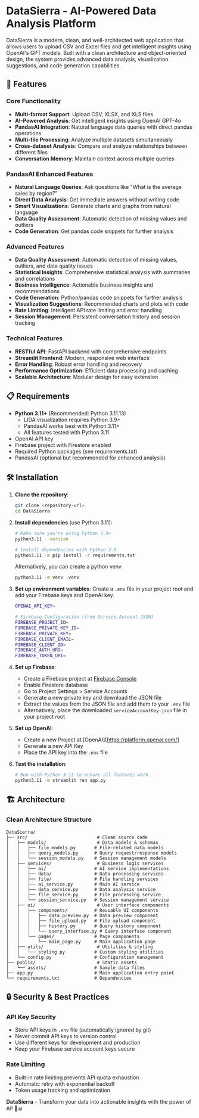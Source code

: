 # DataSierra - AI-Powered Data Analysis Platform

DataSierra is a modern, clean, and well-architected web application that allows users to upload CSV and Excel files and get intelligent insights using OpenAI's GPT models. Built with a clean architecture and object-oriented design, the system provides advanced data analysis, visualization suggestions, and code generation capabilities.

## 🚀 Features

### Core Functionality
- **Multi-format Support**: Upload CSV, XLSX, and XLS files
- **AI-Powered Analysis**: Get intelligent insights using OpenAI GPT-4o
- **PandasAI Integration**: Natural language data queries with direct pandas operations
- **Multi-file Processing**: Analyze multiple datasets simultaneously
- **Cross-dataset Analysis**: Compare and analyze relationships between different files
- **Conversation Memory**: Maintain context across multiple queries

### PandasAI Enhanced Features
- **Natural Language Queries**: Ask questions like "What is the average sales by region?"
- **Direct Data Analysis**: Get immediate answers without writing code
- **Smart Visualizations**: Generate charts and graphs from natural language
- **Data Quality Assessment**: Automatic detection of missing values and outliers
- **Code Generation**: Get pandas code snippets for further analysis

### Advanced Features
- **Data Quality Assessment**: Automatic detection of missing values, outliers, and data quality issues
- **Statistical Insights**: Comprehensive statistical analysis with summaries and correlations
- **Business Intelligence**: Actionable business insights and recommendations
- **Code Generation**: Python/pandas code snippets for further analysis
- **Visualization Suggestions**: Recommended charts and plots with code
- **Rate Limiting**: Intelligent API rate limiting and error handling
- **Session Management**: Persistent conversation history and session tracking

### Technical Features
- **RESTful API**: FastAPI backend with comprehensive endpoints
- **Streamlit Frontend**: Modern, responsive web interface
- **Error Handling**: Robust error handling and recovery
- **Performance Optimization**: Efficient data processing and caching
- **Scalable Architecture**: Modular design for easy extension

## 📋 Requirements

- **Python 3.11+** (Recommended: Python 3.11.13)
  - LIDA visualization requires Python 3.9+
  - PandasAI works best with Python 3.11+
  - All features tested with Python 3.11
- OpenAI API key
- Firebase project with Firestore enabled
- Required Python packages (see requirements.txt)
- PandasAI (optional but recommended for enhanced analysis)

## 🛠️ Installation

1. **Clone the repository**:
   ```bash
   git clone <repository-url>
   cd DataSierra
   ```

2. **Install dependencies** (use Python 3.11):
   ```bash
   # Make sure you're using Python 3.9+
   python3.11 --version
   
   # Install dependencies with Python 3.9
   python3.11 -m pip install -r requirements.txt
   ```

   Alternatively, you can create a python venv
   ```bash
   python3.11 -m venv .venv
   ```

3. **Set up environment variables**:
   Create a `.env` file in your project root and add your Firebase keys and OpenAI key.
   ```bash
   OPENAI_API_KEY=
   
   # Firebase Configuration (from Service Account JSON)
   FIREBASE_PROJECT_ID=
   FIREBASE_PRIVATE_KEY_ID=
   FIREBASE_PRIVATE_KEY=
   FIREBASE_CLIENT_EMAIL=
   FIREBASE_CLIENT_ID=
   FIREBASE_AUTH_URI=
   FIREBASE_TOKEN_URI=
   ```
   
4. **Set up Firebase**:
   - Create a Firebase project at [Firebase Console](https://console.firebase.google.com/)
   - Enable Firestore database
   - Go to Project Settings > Service Accounts
   - Generate a new private key and download the JSON file
   - Extract the values from the JSON file and add them to your `.env` file
   - Alternatively, place the downloaded `serviceAccountKey.json` file in your project root

5. **Set up OpenAI**:
   - Create a new Project at [OpenAI][https://platform.openai.com/]
   - Generate a new API Key
   - Place the API key into the `.env` file

6. **Test the installation**:
   ```bash
   # Run with Python 3.11 to ensure all features work
   python3.11 -m streamlit run app.py
   ```

## 🏗️ Architecture

### Clean Architecture Structure

```
DataSierra/
├── src/                          # Clean source code
│   ├── models/                   # Data models & schemas
│   │   ├── file_models.py       # File-related data models
│   │   ├── query_models.py      # Query request/response models
│   │   └── session_models.py    # Session management models
│   ├── services/                 # Business logic services
│   │   ├── ai/                  # AI service implementations
│   │   ├── data/                # Data processing services
│   │   ├── file/                # File handling services
│   │   ├── ai_service.py        # Main AI service
│   │   ├── data_service.py      # Data analysis service
│   │   ├── file_service.py      # File processing service
│   │   └── session_service.py   # Session management service
│   ├── ui/                       # User interface components
│   │   ├── components/          # Reusable UI components
│   │   │   ├── data_preview.py  # Data preview component
│   │   │   ├── file_upload.py   # File upload component
│   │   │   ├── history.py       # Query history component
│   │   │   └── query_interface.py # Query interface component
│   │   └── pages/               # Page components
│   │       └── main_page.py     # Main application page
│   ├── utils/                    # Utilities & styling
│   │   └── styling.py           # Custom styling utilities
│   └── config.py                # Configuration management
├── public/                       # Static assets
│   └── assets/                  # Sample data files
├── app.py                       # Main application entry point
└── requirements.txt             # Dependencies
```

## 🔒 Security & Best Practices

### API Key Security
- Store API keys in `.env` file (automatically ignored by git)
- Never commit API keys to version control
- Use different keys for development and production
- Keep your Firebase service account keys secure

### Rate Limiting
- Built-in rate limiting prevents API quota exhaustion
- Automatic retry with exponential backoff
- Token usage tracking and optimization

**DataSierra** - Transform your data into actionable insights with the power of AI! 🚀📊
